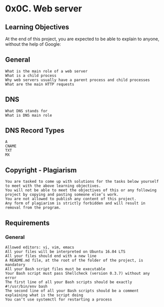 # 0x0C. Web server
## Learning Objectives

At the end of this project, you are expected to be able to explain to anyone, without the help of Google:
## General

    What is the main role of a web server
    What is a child process
    Why web servers usually have a parent process and child processes
    What are the main HTTP requests

## DNS

    What DNS stands for
    What is DNS main role

## DNS Record Types

    A
    CNAME
    TXT
    MX

## Copyright - Plagiarism

    You are tasked to come up with solutions for the tasks below yourself to meet with the above learning objectives.
    You will not be able to meet the objectives of this or any following project by copying and pasting someone else’s work.
    You are not allowed to publish any content of this project.
    Any form of plagiarism is strictly forbidden and will result in removal from the program.

## Requirements
### General

    Allowed editors: vi, vim, emacs
    All your files will be interpreted on Ubuntu 16.04 LTS
    All your files should end with a new line
    A README.md file, at the root of the folder of the project, is mandatory
    All your Bash script files must be executable
    Your Bash script must pass Shellcheck (version 0.3.7) without any error
    The first line of all your Bash scripts should be exactly #!/usr/bin/env bash
    The second line of all your Bash scripts should be a comment explaining what is the script doing
    You can’t use systemctl for restarting a process
